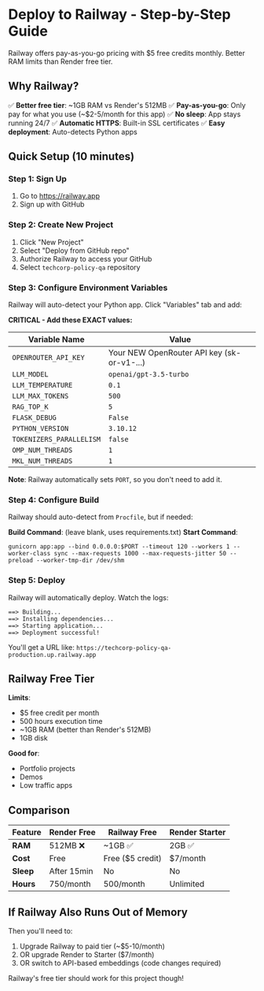 # Deploy to Railway - Step-by-Step Guide

Railway offers pay-as-you-go pricing with $5 free credits monthly. Better RAM limits than Render free tier.

## Why Railway?

✅ **Better free tier**: ~1GB RAM vs Render's 512MB
✅ **Pay-as-you-go**: Only pay for what you use (~$2-5/month for this app)
✅ **No sleep**: App stays running 24/7
✅ **Automatic HTTPS**: Built-in SSL certificates
✅ **Easy deployment**: Auto-detects Python apps

## Quick Setup (10 minutes)

### Step 1: Sign Up
1. Go to https://railway.app
2. Sign up with GitHub

### Step 2: Create New Project
1. Click "New Project"
2. Select "Deploy from GitHub repo"
3. Authorize Railway to access your GitHub
4. Select `techcorp-policy-qa` repository

### Step 3: Configure Environment Variables

Railway will auto-detect your Python app. Click "Variables" tab and add:

**CRITICAL - Add these EXACT values:**

| Variable Name | Value |
|---------------|-------|
| `OPENROUTER_API_KEY` | Your NEW OpenRouter API key (sk-or-v1-...) |
| `LLM_MODEL` | `openai/gpt-3.5-turbo` |
| `LLM_TEMPERATURE` | `0.1` |
| `LLM_MAX_TOKENS` | `500` |
| `RAG_TOP_K` | `5` |
| `FLASK_DEBUG` | `False` |
| `PYTHON_VERSION` | `3.10.12` |
| `TOKENIZERS_PARALLELISM` | `false` |
| `OMP_NUM_THREADS` | `1` |
| `MKL_NUM_THREADS` | `1` |

**Note**: Railway automatically sets `PORT`, so you don't need to add it.

### Step 4: Configure Build

Railway should auto-detect from `Procfile`, but if needed:

**Build Command**: (leave blank, uses requirements.txt)
**Start Command**:
```
gunicorn app:app --bind 0.0.0.0:$PORT --timeout 120 --workers 1 --worker-class sync --max-requests 1000 --max-requests-jitter 50 --preload --worker-tmp-dir /dev/shm
```

### Step 5: Deploy

Railway will automatically deploy. Watch the logs:

```
==> Building...
==> Installing dependencies...
==> Starting application...
==> Deployment successful!
```

You'll get a URL like: `https://techcorp-policy-qa-production.up.railway.app`

## Railway Free Tier

**Limits**:
- $5 free credit per month
- 500 hours execution time
- ~1GB RAM (better than Render's 512MB)
- 1GB disk

**Good for**:
- Portfolio projects
- Demos
- Low traffic apps

## Comparison

| Feature | Render Free | Railway Free | Render Starter |
|---------|-------------|--------------|----------------|
| **RAM** | 512MB ❌ | ~1GB ✅ | 2GB ✅ |
| **Cost** | Free | Free ($5 credit) | $7/month |
| **Sleep** | After 15min | No | No |
| **Hours** | 750/month | 500/month | Unlimited |

## If Railway Also Runs Out of Memory

Then you'll need to:
1. Upgrade Railway to paid tier (~$5-10/month)
2. OR upgrade Render to Starter ($7/month)
3. OR switch to API-based embeddings (code changes required)

Railway's free tier should work for this project though!

